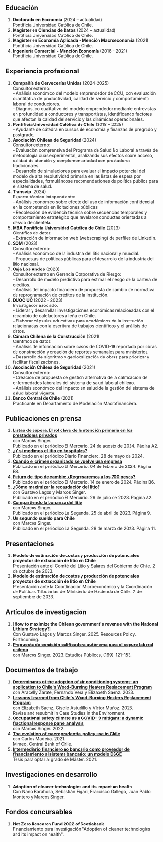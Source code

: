 ## Educación
1. **Doctorado en Economía** (2024 – actualidad)  
Pontificia Universidad Católica de Chile.
2. **Magíster en Ciencias de Datos** (2024 – actualidad)  
Pontificia Universidad Católica de Chile.
3. **Magíster en Economía Aplicada - Mención Macroeconomía** (2021)  
Pontificia Universidad Católica de Chile.
4. **Ingeniería Comercial - Mención Economía** (2016 – 2021)  
Pontificia Universidad Católica de Chile.

## Experiencia profesional
1. **Compañía de Cervecerías Unidas** (2024-2025)  
Consultor externo:  
\- Análisis económico del modelo emprendedor de CCU, con evaluación cuantitativa de productividad, calidad de servicio y comportamiento laboral de conductores.  
\- Diagnóstico cualitativo del modelo emprendedor mediante entrevistas en profundidad a conductores y transportistas, identificando factores que afectan la calidad del servicio y las dinámicas operacionales.  
2. **Pontificia Universidad Católica de Chile** (2018 – 2025)  
\- Ayudante de cátedra en cursos de economía y finanzas de pregrado y postgrado. 
3. **Asociación Chilena de Seguridad** (2024)  
Consultor externo:  
\- Evaluación comprensiva del Programa de Salud No Laboral a través de metodología cuasiexperimental, analizando sus efectos sobre acceso, calidad de atención y complementariedad con prestadores tradicionales.  
\- Desarrollo de simulaciones para evaluar el impacto potencial del modelo de alta resolutividad primaria en las listas de espera por especialidades, formulándose recomendaciones de política pública para el sistema de salud.  
4. **Transvip** (2024)  
Experto técnico independiente:  
\- Análisis económico sobre efecto del uso de información confidencial en la competencia en licitaciones públicas.  
\- Recolección de evidencia técnica sobre secuencias temporales y comportamiento estratégico que revelaron conductas orientadas al desvío de clientela.  
5. **MBA Pontificia Universidad Católica de Chile** (2023)  
Científico de datos:  
\- Extracción de información web (webscraping) de perfiles de LinkedIn. 
6. **SQM** (2023)  
Consultor externo:  
\- Análisis económico de la industria del litio nacional y mundial.  
\- Propuestas de políticas públicas para el desarrollo de la industria del litio nacional.  
7. **Caja Los Andes** (2023)  
Consultor externo en Gerencia Corporativa de Riesgo:  
\- Desarrollo de modelo predictivo para estimar el riesgo de la cartera de créditos.  
\- Análisis del impacto financiero de propuesta de cambio de normativa de reprogramación de créditos de la institución. 
8. **DUOC UC** (2022 – 2023)  
Investigador asociado:  
\- Liderar y desarrollar investigaciones económicas relacionadas con el recambio de calefactores a leña en Chile.  
\- Elaborar cápsulas educativas para académicos de la institución relacionadas con la escritura de trabajos científicos y el análisis de datos. 
9. **Cámara Chilena de la Construcción** (2021)  
Científico de datos:  
\- Análisis de información sobre casos de COVID-19 reportada por obras de construcción y creación de reportes semanales para ministerios.  
\- Desarrollo de algoritmo y geolocalización de obras para priorizar y facilitar fiscalizaciones. 
10. **Asociación Chilena de Seguridad** (2021)  
Consultor externo:  
\- Creación de propuesta de gestión alternativa de la calificación de enfermedades laborales del sistema de salud laboral chileno.  
\- Análisis económico del impacto en salud de la gestión del sistema de salud laboral vigente. 
11. **Banco Central de Chile** (2021)  
Practicante en Departamento de Modelación Macrofinanciera. 

## Publicaciones en prensa
1. [**Listas de espera: El rol clave de la atención primaria en los prestadores privados**](https://fco-olivares.github.io/nc/C_especialistas_EM.pdf)  
con Marcos Singer.  
Publicado en el periódico El Mercurio. 24 de agosto de 2024. Página A2.
2. [**¿Y si medimos el litio en hospitales?**](https://fco-olivares.github.io/nc/C_litiohospitales_DF.pdf)    
Publicado en el periódico Diario Financiero. 28 de mayo de 2024.
3. [**Cuando el crimen organizado se vuelve una empresa**](https://fco-olivares.github.io/nc/C_crimenTM_EM.pdf)    
Publicado en el periódico El Mercurio. 04 de febrero de 2024. Página B8.
4. [**Futuro del tipo de cambio: ¿Regresaremos a los 700 pesos?**](https://fco-olivares.github.io/nc/C_dolarTM_EM.pdf)  
Publicado en el periódico El Mercurio. 14 de enero de 2024. Página B6.
5. [**¿Cómo maximizar la recaudación del litio?**](https://fco-olivares.github.io/nc/C_maxrecSQM_EM.pdf)  
con Gustavo Lagos y Marcos Singer.  
Publicado en el periódico El Mercurio. 29 de julio de 2023. Página A2.
6. [**Compartiendo la bonanza del litio**](https://fco-olivares.github.io/nc/C_cblSQM_LS.pdf)  
con Marcos Singer.  
Publicado en el periódico La Segunda. 25 de abril de 2023. Página 9.
7. [**Un segundo sueldo para Chile**](https://fco-olivares.github.io/nc/C_ssSQM_LS.pdf)  
con Marcos Singer.  
Publicado en el periódico La Segunda. 28 de marzo de 2023. Página 11.

## Presentaciones
1. **Modelo de estimación de costos y producción de potenciales proyectos de extracción de litio en Chile**  
Presentación ante el Comité del Litio y Salares del Gobierno de Chile. 2 de octubre de 2023.
2. **Modelo de estimación de costos y producción de potenciales proyectos de extracción de litio en Chile**  
Presentación ante la Coordinación Microeconómica y la Coordinación de Políticas Tributarias del Ministerio de Hacienda de Chile. 7 de septiembre de 2023.

## Artículos de investigación
1. [**How to maximize the Chilean government's revenue with the National Lithium Strategy?**]   
Con Gustavo Lagos y Marcos Singer. 2025.
Resources Policy. Forthcoming.
1. [**Propuesta de comisión calificadora autónoma para el seguro laboral chileno**](https://doi.org/10.38178/07183089/2154220112)  
con Marcos Singer. 2023.
Estudios Públicos, (169), 121-153.

## Documentos de trabajo
1. [**Determinants of the adoption of air conditioning systems: an application to Chile's Wood-Burning Heaters Replacement Program**](https://fco-olivares.github.io/wp/adoption_acs.pdf)  
con Aracelly Zárate, Fernando Vera y Elizabeth Saenz. 2023.
2. [**Lessons Learned from Chile's Wood-Burning Heaters Replacement Program**](https://fco-olivares.github.io/wp/cs_heaters.pdf)  
con Elizabeth Saenz, Giselle Astudillo y Víctor Muñoz. 2023.  
Revise and resubmit in Case Studies in the Environment.
3. [**Occupational safety climate as a COVID-19 mitigant: a dynamic fractional response panel analysis**](https://fco-olivares.github.io/wp/sc_covid.pdf)  
con Marcos Singer. 2022.
4. [**The evolution of macroprudential policy use in Chile**](https://fco-olivares.github.io/ap/mp_chile.pdf)  
con Carlos Madeira. 2021.  
Mimeo, Central Bank of Chile.
5. [**Intermediario financiero no bancario como proveedor de financiamiento al sistema bancario: un modelo DSGE**](https://fco-olivares.github.io/ap/nbfi_dsge.pdf)  
Tesis para optar al grado de Máster. 2021.  

## Investigaciones en desarrollo
1. **Adoption of cleaner technologies and its impact on health**  
Con Nano Barahona, Sebastián Figari, Francisco Gallego, Juan Pablo Montero y Marcos Singer.

## Fondos concursables
1. **Net Zero Research Fund 2022 of Scotiabank**  
Financiamiento para investigación "Adoption of cleaner technologies and its impact on health".